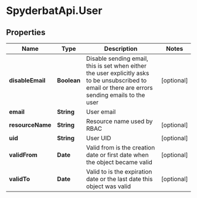 # SpyderbatApi.User

## Properties

Name | Type | Description | Notes
------------ | ------------- | ------------- | -------------
**disableEmail** | **Boolean** | Disable sending email, this is set when either the user explicitly asks to be unsubscribed to email or there are errors sending emails to the user | [optional] 
**email** | **String** | User email | 
**resourceName** | **String** | Resource name used by RBAC | [optional] 
**uid** | **String** | User UID | [optional] 
**validFrom** | **Date** | Valid from is the creation date or first date when the object became valid | [optional] 
**validTo** | **Date** | Valid to is the expiration date or the last date this object was valid | [optional] 


